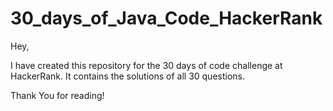 # 30_days_of_Java_Code_HackerRank

Hey,

I have created this repository for the 30 days of code challenge at HackerRank.
It contains the solutions of all 30 questions.

Thank You for reading!
